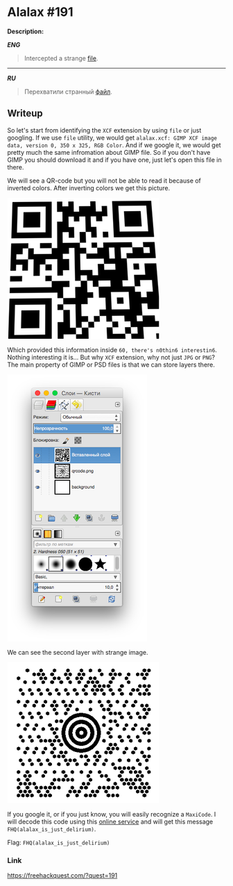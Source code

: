 # Alalax #191
**Description:**

***ENG***
> Intercepted a strange [file](/FHQ/files/steganography/alalax.xcf).

---

***RU***
> Перехватили странный [файл](/FHQ/files/steganography/alalax.xcf).

## Writeup

So let's start from identifying the `XCF` extension by using `file` or just googling. If we use `file` utility, we would get `alalax.xcf: GIMP XCF image data, version 0, 350 x 325, RGB Color`. And if we google it, we would get pretty much the same infromation about GIMP file. So if you don't have GIMP you should download it and if you have one, just let's open this file in there. 

We will see a QR-code but you will not be able to read it because of inverted colors. After inverting colors we get this picture.

![QRcode](/FHQ/images/steganography/QRalalax.png)

Which provided this information inside `60, there's n0thin6 interestin6`. Nothing interesting it is... But why `XCF` extension, why not just `JPG` or `PNG`? The main property of GIMP or PSD files is that we can store layers there.

![Layers](/FHQ/images/steganography/alalaxLayers.png)

We can see the second layer with strange image.

![maxicode](/FHQ/images/steganography/alalaxmaxi.png)

If you google it, or if you just know, you will easily recognize a `MaxiCode`. I will decode this code using this [online service](https://zxing.org/w/decode.jspx) and will get this message `FHQ(alalax_is_just_delirium)`.

Flag: `FHQ(alalax_is_just_delirium)`

### Link

https://freehackquest.com/?quest=191
